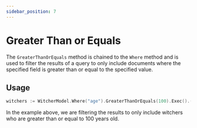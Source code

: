 ```yaml
---
sidebar_position: 7
---
```


# Greater Than or Equals

The `GreaterThanOrEquals` method is chained to the `Where` method and is used to filter the results of a query to only include documents where the specified field is greater than or equal to the specified value.

## Usage

```go
witchers := WitcherModel.Where("age").GreaterThanOrEquals(100).Exec().([]Witcher)
```

In the example above, we are filtering the results to only include witchers who are greater than or equal to 100 years old.